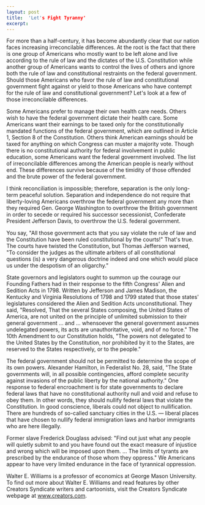 ```yaml
---
layout: post
title:  'Let's Fight Tyranny'
excerpt:
---
```




For more than a half-century, it has become abundantly clear that our nation faces increasing irreconcilable differences. At the root is the fact that there is one group of Americans who mostly want to be left alone and live according to the rule of law and the dictates of the U.S. Constitution while another group of Americans wants to control the lives of others and ignore both the rule of law and constitutional restraints on the federal government. Should those Americans who favor the rule of law and constitutional government fight against or yield to those Americans who have contempt for the rule of law and constitutional government? Let's look at a few of those irreconcilable differences.

Some Americans prefer to manage their own health care needs. Others wish to have the federal government dictate their health care. Some Americans want their earnings to be taxed only for the constitutionally mandated functions of the federal government, which are outlined in Article 1, Section 8 of the Constitution. Others think American earnings should be taxed for anything on which Congress can muster a majority vote. Though there is no constitutional authority for federal involvement in public education, some Americans want the federal government involved. The list of irreconcilable differences among the American people is nearly without end. These differences survive because of the timidity of those offended and the brute power of the federal government.

I think reconciliation is impossible; therefore, separation is the only long-term peaceful solution. Separation and independence do not require that liberty-loving Americans overthrow the federal government any more than they required Gen. George Washington to overthrow the British government in order to secede or required his successor secessionist, Confederate President Jefferson Davis, to overthrow the U.S. federal government.

You say, "All those government acts that you say violate the rule of law and the Constitution have been ruled constitutional by the courts!" That's true. The courts have twisted the Constitution, but Thomas Jefferson warned, "To consider the judges as the ultimate arbiters of all constitutional questions (is) a very dangerous doctrine indeed and one which would place us under the despotism of an oligarchy."

State governors and legislators ought to summon up the courage our Founding Fathers had in their response to the fifth Congress' Alien and Sedition Acts in 1798. Written by Jefferson and James Madison, the Kentucky and Virginia Resolutions of 1798 and 1799 stated that those states' legislatures considered the Alien and Sedition Acts unconstitutional. They said, "Resolved, That the several States composing, the United States of America, are not united on the principle of unlimited submission to their general government ... and ... whensoever the general government assumes undelegated powers, its acts are unauthoritative, void, and of no force." The 10th Amendment to our Constitution holds, "The powers not delegated to the United States by the Constitution, nor prohibited by it to the States, are reserved to the States respectively, or to the people."



The federal government should not be permitted to determine the scope of its own powers. Alexander Hamilton, in Federalist No. 28, said, "The State governments will, in all possible contingencies, afford complete security against invasions of the public liberty by the national authority." One response to federal encroachment is for state governments to declare federal laws that have no constitutional authority null and void and refuse to obey them. In other words, they should nullify federal laws that violate the Constitution. In good conscience, liberals could not object to nullification. There are hundreds of so-called sanctuary cities in the U.S. — liberal places that have chosen to nullify federal immigration laws and harbor immigrants who are here illegally.

Former slave Frederick Douglass advised: "Find out just what any people will quietly submit to and you have found out the exact measure of injustice and wrong which will be imposed upon them. ... The limits of tyrants are prescribed by the endurance of those whom they oppress." We Americans appear to have very limited endurance in the face of tyrannical oppression.

Walter E. Williams is a professor of economics at George Mason University. To find out more about Walter E. Williams and read features by other Creators Syndicate writers and cartoonists, visit the Creators Syndicate webpage at www.creators.com.
